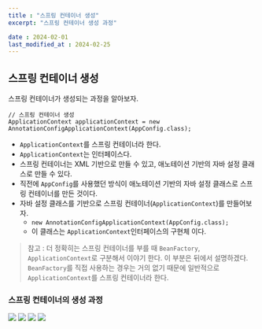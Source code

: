 ```yaml
---
title : "스프링 컨테이너 생성"
excerpt: "스프링 컨테이너 생성 과정"

date : 2024-02-01
last_modified_at : 2024-02-25
---
```


## 스프링 컨테이너 생성
스프링 컨테이너가 생성되는 과정을 알아보자.


```
// 스프링 컨테이너 생성
ApplicationContext applicationContext = new AnnotationConfigApplicationContext(AppConfig.class);
```
- `ApplicationContext`를 스프링 컨테이너라 한다.
- `ApplicationContext`는 인터페이스다.
- 스프링 컨테이너는 XML 기반으로 만들 수 있고, 애노테이션 기반의 자바 설정 클래스로 만들 수 있다.
- 직전에 `AppConfig`를 사용했던 방식이 애노테이션 기반의 자바 설정 클래스로 스프링 컨테이너를 만든 것이다.
- 자바 설정 클래스를 기반으로 스프링 컨테이너(`ApplicationContext`)를 만들어보자.
	- `new AnnotationConfigApplicationContext(AppConfig.class);`
	- 이 클래스는 `ApplicationContext`인터페이스의 구현체 이다.


> 참고 : 더 정확히는 스프링 컨테이너를 부를 때 `BeanFactory`, `ApplicationContext`로 구분해서 이야기 한다. 이 부분은 뒤에서 설명하겠다. `BeanFactory`를 직접 사용하는 경우는 거의 없기 때문에 일반적으로 `ApplicationContext`를 스프링 컨테이너라 한다.



### 스프링 컨테이너의 생성 과정
![](https://i.imgur.com/tn9vbCB.png)
![](https://i.imgur.com/i52zQWo.png)
![](https://i.imgur.com/NAjCnb2.png)
![](https://i.imgur.com/18EMn63.png)
